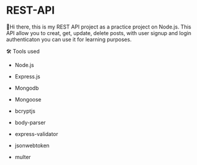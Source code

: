 # REST-API

👋Hi there, this is my REST API project as a practice project on Node.js. 
This API allow you to creat, get, update, delete posts, with user signup and login authenticaton you can use it for learning purposes.

🛠️ Tools used
* Node.js
* Express.js
* Mongodb
* Mongoose

* bcryptjs
* body-parser
* express-validator
* jsonwebtoken
* multer



